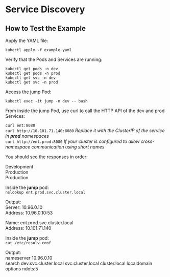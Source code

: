 # Service Discovery


## How to Test the Example
Apply the YAML file:  

`kubectl apply -f example.yaml`

Verify that the Pods and Services are running:


`kubectl get pods -n dev`  
`kubectl get pods -n prod`  
`kubectl get svc -n dev`  
`kubectl get svc -n prod`

Access the jump Pod:

`kubectl exec -it jump -n dev -- bash`

From inside the jump Pod, use curl to call the HTTP API of the dev and prod Services:


`curl ent:8080`  
`curl http://10.101.71.140:8080` *Replace it with the ClusterIP of the service in **prod** namespaces*  
`curl http://ent.prod:8080` *If your cluster is configured to allow cross-namespace communication using short names*



You should see the responses in order:

Development  
Production  
Production


Inside the **jump** pod:  
`nslookup ent.prod.svc.cluster.local`

Output:  
Server:         10.96.0.10  
Address:        10.96.0.10:53  

Name:   ent.prod.svc.cluster.local  
Address: 10.101.71.140

Inside the **jump** pod:  
`cat /etc/resolv.conf`

Output:  
nameserver 10.96.0.10  
search dev.svc.cluster.local svc.cluster.local cluster.local localdomain  
options ndots:5
